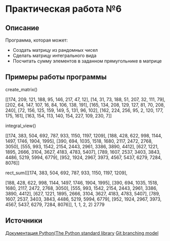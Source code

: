 # Практическая работа №6
## Описание
Программа, которая может:
* Создать матрицу из рандомных чисел
* Сделать матрицу интегрального вида
* Посчитать сумму элементов в заданном прямугольнике в матрице
## Примеры работы программы
create_matrix()

[[174, 209, 121, 188, 95, 146, 217, 47, 12],
 [14, 31, 73, 188, 51, 207, 32, 111, 79],
 [202, 64, 147, 107, 16, 84, 106, 138, 191],
 [165, 134, 208, 129, 127, 81, 70, 208, 240],
 [72, 156, 125, 159, 149, 5, 131, 96, 102],
 [162, 224, 256, 95, 2, 120, 177, 175, 161],
 [163, 154, 113, 140, 154, 227, 109, 230, 7]]
 
 
 
  integral_view()
  
 [[174, 383, 504, 692, 787, 933, 1150, 1197, 1209],
 [188, 428, 622, 998, 1144, 1497, 1746, 1904, 1995],
 [390, 694, 1035, 1518, 1680, 2117, 2472, 2768, 3050],
 [555, 993, 1542, 2154, 2443, 2961, 3386, 3890, 4412],
 [627, 1221, 1895, 2666, 3104, 3627, 4183, 4783, 5407],
 [789, 1607, 2537, 3403, 3843, 4486, 5219, 5994, 6779],
 [952, 1924, 2967, 3973, 4567, 5437, 6279, 7284, 8076]]
 
 
 
 rect_sum([[174, 383, 504, 692, 787, 933, 1150, 1197, 1209],
 
 [188, 428, 622, 998, 1144, 1497, 1746, 1904, 1995],
 [390, 694, 1035, 1518, 1680, 2117, 2472, 2768, 3050],
 [555, 993, 1542, 2154, 2443, 2961, 3386, 3890, 4412],
 [627, 1221, 1895, 2666, 3104, 3627, 4183, 4783, 5407],
 [789, 1607, 2537, 3403, 3843, 4486, 5219, 5994, 6779],
 [952, 1924, 2967, 3973, 4567, 5437, 6279, 7284, 8076]], 1, 1, 2, 2)
 2779
 
 
 ## Источники
 [Документация Python(The Python standard library](https://docs.python.org/3.8/library/index.html)
[Git branching model](https://nvie.com/posts/a-successful-git-branching-model/)
